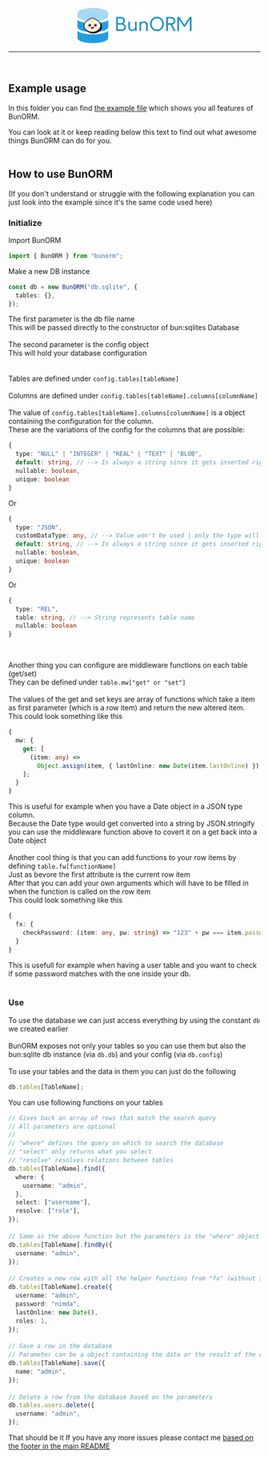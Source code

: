 <p align="center">
  <a href="https://github.com/deadlinecode/BunORM"><img src="../../Logo.svg" alt="Logo" height=70></a>
  <br />
</p>
<hr />
<br />

## Example usage

In this folder you can find [the example file](https://github.com/deadlinecode/BunORM/tree/master/src/example/example.ts) which shows you all features of BunORM.

You can look at it or keep reading below this text to find out what awesome things BunORM can do for you.
<br />
<br />

## How to use BunORM

(If you don't understand or struggle with the following explanation you can just look into the example since it's the same code used here)

### Initialize

Import BunORM

```ts
import { BunORM } from "bunorm";
```

Make a new DB instance

```ts
const db = new BunORM("db.sqlite", {
  tables: {},
});
```

The first parameter is the db file name
<br />
This will be passed directly to the constructor of bun:sqlites Database
<br />
<br />
The second parameter is the config object
<br />
This will hold your database configuration
<br />
<br />
<br />
Tables are defined under `config.tables[tableName]`
<br />
<br />
Columns are defined under `config.tables[tableName].columns[columnName]`
<br />
<br />
The value of `config.tables[tableName].columns[columnName]` is a object containing the configuration for the column.
<br />
These are the variations of the config for the columns that are possible:

```ts
{
  type: "NULL" | "INTEGER" | "REAL" | "TEXT" | "BLOB",
  default: string, // --> Is always a string since it gets inserted right into the sql statement
  nullable: boolean,
  unique: boolean
}
```

Or

```ts
{
  type: "JSON",
  customDataType: any, // --> Value won't be used | only the type will be used (see example.ts)
  default: string, // --> Is always a string since it gets inserted right into the sql statement
  nullable: boolean,
  unique: boolean
}
```

Or

```ts
{
  type: "REL",
  table: string, // --> String represents table name
  nullable: boolean
}
```

<br />

Another thing you can configure are middleware functions on each table (get/set)
<br />
They can be defined under `table.mw["get" or "set"]`
<br />
<br />
The values of the get and set keys are array of functions which take a item as first parameter (which is a row item) and return the new altered item.
<br />
This could look something like this

```ts
{
  mw: {
    get: [
      (item: any) =>
        Object.assign(item, { lastOnline: new Date(item.lastOnline) }),
    ];
  }
}
```

This is useful for example when you have a Date object in a JSON type column.
<br />
Because the Date type would get converted into a string by JSON.stringify you can use the middleware function above to covert it on a get back into a Date object
<br />
<br />
Another cool thing is that you can add functions to your row items by defining `table.fw[functionName]`
<br />
Just as bevore the first attribute is the current row item
<br />
After that you can add your own arguments which will have to be filled in when the function is called on the row item
<br />
This could look something like this

```ts
{
  fx: {
    checkPassword: (item: any, pw: string) => "123" + pw === item.password,
  }
}
```

This is usefull for example when having a user table and you want to check if some password matches with the one inside your db.
<br />
<br />

### Use

To use the database we can just access everything by using the constant `db` we created earlier
<br />
<br />
BunORM exposes not only your tables so you can use them but also the bun:sqlite db instance (via `db.db`) and your config (via `db.config`)
<br />
<br />
To use your tables and the data in them you can just do the following

```ts
db.tables[TableName];
```

You can use following functions on your tables

```ts
// Gives back an array of rows that match the search query
// All parameters are optional
//
// "where" defines the query on which to search the database
// "select" only returns what you select
// "resolve" resolves relations between tables
db.tables[TableName].find({
  where: {
    username: "admin",
  },
  select: ["username"],
  resolve: ["role"],
});

// Same as the above function but the parameters is the "where" object
db.tables[TableName].findBy({
  username: "admin",
});

// Creates a new row with all the helper functions from "fx" (without saving it in the database)
db.tables[TableName].create({
  username: "admin",
  password: "nimda",
  lastOnline: new Date(),
  roles: 1,
});

// Save a row in the database
// Parameter can be a object containing the data or the result of the create function
db.tables[TableName].save({
  name: "admin",
});

// Delete a row from the database based on the parameters
db.tables.users.delete({
  username: "admin",
});
```

That should be it
If you have any more issues please contact me [based on the footer in the main README](https://github.com/deadlinecode/BunORM#you-need-help-or-want-to-exchange-about-things)